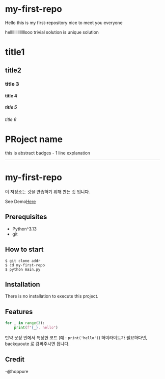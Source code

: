 # my-first-repo
Hello this is my first-repository
nice to meet you everyone

hellllllllllllllooo
trivial solution is unique solution
# title1
## title2
### title 3
#### title 4
##### title 5
###### title 6


# PRoject name

this is abstract
badges - 1 line explanation

----------

# my-first-repo

이 저장소는 깃을 연습하기 위해 만든 것 입니다.

See Demo[Here](https://www.google.com/)

## Prerequisites

 - Python^3.13
 - git

## How to start

```shell
$ git clone addr
$ cd my-first-repo
$ python main.py
```

## Installation

There is no installation to execute this project.

## Features

```python
for _ in range(3):
    print(f"{_}, hello")
```

만약 문장 안에서 특정한 코드 (예 :  `print('hello')`) 하이라이트가 필요하다면, backquoute 로 감싸주시면 됩니다.


## Credit

-@hoppure
